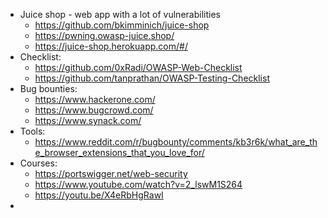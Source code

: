 * Juice shop - web app with a lot of vulnerabilities
    * https://github.com/bkimminich/juice-shop
    * https://pwning.owasp-juice.shop/
    * https://juice-shop.herokuapp.com/#/
* Checklist:
    * https://github.com/0xRadi/OWASP-Web-Checklist
    * https://github.com/tanprathan/OWASP-Testing-Checklist
* Bug bounties: 
    * https://www.hackerone.com/
    * https://www.bugcrowd.com/
    * https://www.synack.com/
* Tools:
    * https://www.reddit.com/r/bugbounty/comments/kb3r6k/what_are_the_browser_extensions_that_you_love_for/
* Courses:
    * https://portswigger.net/web-security
    * https://www.youtube.com/watch?v=2_lswM1S264
    * https://youtu.be/X4eRbHgRawI
* 
